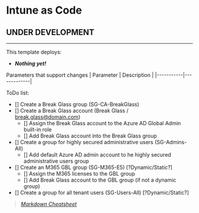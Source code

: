 
# Intune as Code

## UNDER DEVELOPMENT

---

This template deploys:

- ***Nothing yet!***

Parameters that support changes
| Parameter | Description |
|-----------|-------------|

ToDo list:

- [] Create a Break Glass group (SG-CA-BreakGlass)
- [] Create a Break Glass account (Break Glass / break.glass@domain.com)
  - [] Assign the Break Glass account to the Azure AD Global Admin built-in role
  - [] Add Break Glass account into the Break Glass group
- [] Create a group for highly secured administrative users (SG-Admins-All)
  - [] Add default Azure AD admin account to he highly secured administrative users group
- [] Create an M365 GBL group (SG-M365-E5) [?Dynamic/Static?]
  - [] Assign the M365 licenses to the GBL group
  - [] Add Break Glass account to the GBL group (if not a dynamic group)
- [] Create a group for all tenant users (SG-Users-All) [?Dynamic/Static?]

>*[Markdown Cheatsheet](https://www.markdown-cheatsheet.com/)*
